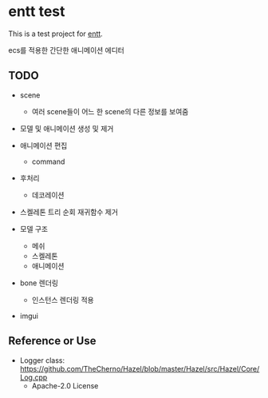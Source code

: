 # **entt test**

This is a test project for [entt](https://github.com/skypjack/entt.git).

ecs를 적용한 간단한 애니메이션 에디터

## TODO

-   scene

    -   여러 scene들이 어느 한 scene의 다른 정보를 보여줌

-   모델 및 애니메이션 생성 및 제거

-   애니메이션 편집

    -   command

-   후처리

    -   데코레이션 

-   스켈레톤 트리 순회 재귀함수 제거

-   모델 구조

    -   메쉬
    -   스켈레톤
    -   애니메이션

-   bone 렌더링
    - 인스턴스 렌더링 적용
-   imgui

## **Reference or Use**

- Logger class: https://github.com/TheCherno/Hazel/blob/master/Hazel/src/Hazel/Core/Log.cpp
    - Apache-2.0 License
